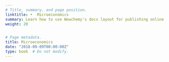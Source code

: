 ```yaml
---
# Title, summary, and page position.
linktitle: •  Microeconomics
summary: Learn how to use Wowchemy's docs layout for publishing online courses, software documentation, and tutorials.
weight: 20


# Page metadata.
title: Microeconomics
date: "2018-09-09T00:00:00Z"
type: book  # Do not modify.
---
```


